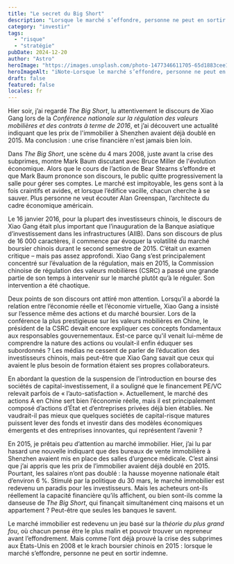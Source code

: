 ```yaml
---
title: "Le secret du Big Short"
description: "Lorsque le marché s’effondre, personne ne peut en sortir indemne."
category: "investir"
tags:
  - "risque"
  - "stratégie"
pubDate: 2024-12-20
author: "Astro"
heroImage: "https://images.unsplash.com/photo-1477346611705-65d1883cee1e"
heroImageAlt: "iNote-Lorsque le marché s’effondre, personne ne peut en sortir indemne."
draft: false
featured: false
locales: fr
---
```


Hier soir, j’ai regardé _The Big Short_, lu attentivement le discours de Xiao Gang lors de la _Conférence nationale sur la régulation des valeurs mobilières et des contrats à terme de 2016_, et j’ai découvert une actualité indiquant que les prix de l'immobilier à Shenzhen avaient déjà doublé en 2015. Ma conclusion : une crise financière n'est jamais bien loin.

Dans _The Big Short_, une scène du 4 mars 2008, juste avant la crise des subprimes, montre Mark Baum discutant avec Bruce Miller de l'évolution économique. Alors que le cours de l’action de Bear Stearns s’effondre et que Mark Baum prononce son discours, le public quitte progressivement la salle pour gérer ses comptes. Le marché est impitoyable, les gens sont à la fois craintifs et avides, et lorsque l’édifice vacille, chacun cherche à se sauver. Plus personne ne veut écouter Alan Greenspan, l’architecte du cadre économique américain.

Le 16 janvier 2016, pour la plupart des investisseurs chinois, le discours de Xiao Gang était plus important que l’inauguration de la Banque asiatique d’investissement dans les infrastructures (AIIB). Dans son discours de plus de 16 000 caractères, il commence par évoquer la volatilité du marché boursier chinois durant le second semestre de 2015. C’était un examen critique – mais pas assez approfondi. Xiao Gang s’est principalement concentré sur l’évaluation de la régulation, mais en 2015, la Commission chinoise de régulation des valeurs mobilières (CSRC) a passé une grande partie de son temps à intervenir sur le marché plutôt qu’à le réguler. Son intervention a été chaotique.

Deux points de son discours ont attiré mon attention. Lorsqu’il a abordé la relation entre l’économie réelle et l’économie virtuelle, Xiao Gang a insisté sur l’essence même des actions et du marché boursier. Lors de la conférence la plus prestigieuse sur les valeurs mobilières en Chine, le président de la CSRC devait encore expliquer ces concepts fondamentaux aux responsables gouvernementaux. Est-ce parce qu'il venait lui-même de comprendre la nature des actions ou voulait-il enfin éduquer ses subordonnés ? Les médias ne cessent de parler de l’éducation des investisseurs chinois, mais peut-être que Xiao Gang savait que ceux qui avaient le plus besoin de formation étaient ses propres collaborateurs.

En abordant la question de la suspension de l’introduction en bourse des sociétés de capital-investissement, il a souligné que le financement PE/VC relevait parfois de « l’auto-satisfaction ». Actuellement, le marché des actions A en Chine sert bien l’économie réelle, mais il est principalement composé d’actions d’État et d’entreprises privées déjà bien établies. Ne vaudrait-il pas mieux que quelques sociétés de capital-risque matures puissent lever des fonds et investir dans des modèles économiques émergents et des entreprises innovantes, qui représentent l’avenir ?

En 2015, je prêtais peu d’attention au marché immobilier. Hier, j’ai lu par hasard une nouvelle indiquant que des bureaux de vente immobilière à Shenzhen avaient mis en place des salles d’urgence médicale. C’est ainsi que j’ai appris que les prix de l’immobilier avaient déjà doublé en 2015. Pourtant, les salaires n’ont pas doublé : la hausse moyenne nationale était d’environ 6 %. Stimulé par la politique du 30 mars, le marché immobilier est redevenu un paradis pour les investisseurs. Mais les acheteurs ont-ils réellement la capacité financière qu’ils affichent, ou bien sont-ils comme la danseuse de _The Big Short_, qui finançait simultanément cinq maisons et un appartement ? Peut-être que seules les banques le savent.

Le marché immobilier est redevenu un jeu basé sur la _théorie du plus grand fou_, où chacun pense être le plus malin et pouvoir trouver un repreneur avant l’effondrement. Mais comme l’ont déjà prouvé la crise des subprimes aux États-Unis en 2008 et le krach boursier chinois en 2015 : lorsque le marché s’effondre, personne ne peut en sortir indemne.
